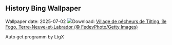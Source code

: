 ## History Bing Wallpaper
Wallpaper date: 2025-07-02
![](https://www.bing.com/th?id=OHR.CanadaDayFogo_FR-CA2667596304_UHD.jpg&w=1000)Download: [Village de pêcheurs de Tilting, île Fogo, Terre-Neuve-et-Labrador (© FedevPhoto/Getty Images)](https://www.bing.com/th?id=OHR.CanadaDayFogo_FR-CA2667596304_UHD.jpg)

Auto get programm by LtgX
